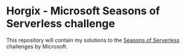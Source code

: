 # Horgix - Microsoft Seasons of Serverless challenge

This repository will contain my solutions to the [Seasons of Serverless](https://github.com/microsoft/Seasons-of-Serverless) challenges by Microsoft.
